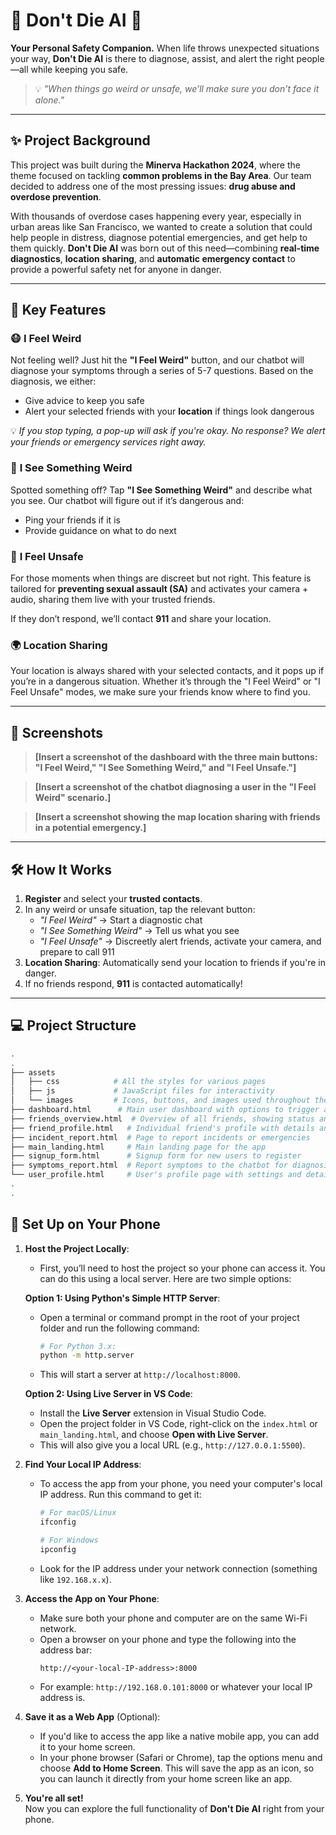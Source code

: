 # 🚨 Don't Die AI 🚨

**Your Personal Safety Companion.** When life throws unexpected situations your way, **Don't Die AI** is there to diagnose, assist, and alert the right people—all while keeping you safe.

> 💡 *"When things go weird or unsafe, we’ll make sure you don’t face it alone."*

---

## ✨ Project Background

This project was built during the **Minerva Hackathon 2024**, where the theme focused on tackling **common problems in the Bay Area**. Our team decided to address one of the most pressing issues: **drug abuse and overdose prevention**.

With thousands of overdose cases happening every year, especially in urban areas like San Francisco, we wanted to create a solution that could help people in distress, diagnose potential emergencies, and get help to them quickly. **Don't Die AI** was born out of this need—combining **real-time diagnostics**, **location sharing**, and **automatic emergency contact** to provide a powerful safety net for anyone in danger.

---

## 🎯 Key Features

### 😷 **I Feel Weird**
Not feeling well? Just hit the **"I Feel Weird"** button, and our chatbot will diagnose your symptoms through a series of 5-7 questions. Based on the diagnosis, we either:
- Give advice to keep you safe
- Alert your selected friends with your **location** if things look dangerous

💡 *If you stop typing, a pop-up will ask if you're okay. No response? We alert your friends or emergency services right away.*

### 👀 **I See Something Weird**
Spotted something off? Tap **"I See Something Weird"** and describe what you see. Our chatbot will figure out if it’s dangerous and:
- Ping your friends if it is
- Provide guidance on what to do next

### 🚨 **I Feel Unsafe**
For those moments when things are discreet but not right. This feature is tailored for **preventing sexual assault (SA)** and activates your camera + audio, sharing them live with your trusted friends.

If they don’t respond, we’ll contact **911** and share your location.

### 🌍 **Location Sharing**
Your location is always shared with your selected contacts, and it pops up if you’re in a dangerous situation. Whether it’s through the "I Feel Weird" or "I Feel Unsafe" modes, we make sure your friends know where to find you. 

---

## 📸 **Screenshots**

> **[Insert a screenshot of the dashboard with the three main buttons: "I Feel Weird," "I See Something Weird," and "I Feel Unsafe."]**

> **[Insert a screenshot of the chatbot diagnosing a user in the "I Feel Weird" scenario.]**

> **[Insert a screenshot showing the map location sharing with friends in a potential emergency.]**

---

## 🛠️ **How It Works**

1. **Register** and select your **trusted contacts**.
2. In any weird or unsafe situation, tap the relevant button:
   - *"I Feel Weird"* → Start a diagnostic chat
   - *"I See Something Weird"* → Tell us what you see
   - *"I Feel Unsafe"* → Discreetly alert friends, activate your camera, and prepare to call 911
3. **Location Sharing**: Automatically send your location to friends if you're in danger.
4. If no friends respond, **911** is contacted automatically!

---

## 💻 **Project Structure**

```bash
.
.
├── assets
│   ├── css            # All the styles for various pages
│   ├── js             # JavaScript files for interactivity
│   └── images         # Icons, buttons, and images used throughout the app
├── dashboard.html      # Main user dashboard with options to trigger actions
├── friends_overview.html  # Overview of all friends, showing status and location
├── friend_profile.html   # Individual friend's profile with details and status
├── incident_report.html  # Page to report incidents or emergencies
├── main_landing.html     # Main landing page for the app
├── signup_form.html      # Signup form for new users to register
├── symptoms_report.html  # Report symptoms to the chatbot for diagnosis
└── user_profile.html     # User's profile page with settings and details
.
.
```

## 📱 **Set Up on Your Phone**

1. **Host the Project Locally**:
   - First, you’ll need to host the project so your phone can access it. You can do this using a local server. Here are two simple options:
   
   **Option 1: Using Python's Simple HTTP Server**:
   - Open a terminal or command prompt in the root of your project folder and run the following command:
     ```bash
     # For Python 3.x:
     python -m http.server
     ```
   - This will start a server at `http://localhost:8000`.

   **Option 2: Using Live Server in VS Code**:
   - Install the **Live Server** extension in Visual Studio Code.
   - Open the project folder in VS Code, right-click on the `index.html` or `main_landing.html`, and choose **Open with Live Server**.
   - This will also give you a local URL (e.g., `http://127.0.0.1:5500`).

2. **Find Your Local IP Address**:
   - To access the app from your phone, you need your computer's local IP address. Run this command to get it:
     ```bash
     # For macOS/Linux
     ifconfig

     # For Windows
     ipconfig
     ```
   - Look for the IP address under your network connection (something like `192.168.x.x`).

3. **Access the App on Your Phone**:
   - Make sure both your phone and computer are on the same Wi-Fi network.
   - Open a browser on your phone and type the following into the address bar:
     ```text
     http://<your-local-IP-address>:8000
     ```
   - For example: `http://192.168.0.101:8000` or whatever your local IP address is.

4. **Save it as a Web App** (Optional):
   - If you'd like to access the app like a native mobile app, you can add it to your home screen.
   - In your phone browser (Safari or Chrome), tap the options menu and choose **Add to Home Screen**. This will save the app as an icon, so you can launch it directly from your home screen like an app.

5. **You're all set!**  
   Now you can explore the full functionality of **Don't Die AI** right from your phone.

